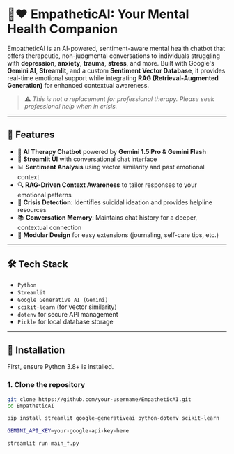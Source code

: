 # 🤖❤️ EmpatheticAI: Your Mental Health Companion

EmpatheticAI is an AI-powered, sentiment-aware mental health chatbot that offers therapeutic, non-judgmental conversations to individuals struggling with **depression**, **anxiety**, **trauma**, **stress**, and more. Built with Google's **Gemini AI**, **Streamlit**, and a custom **Sentiment Vector Database**, it provides real-time emotional support while integrating **RAG (Retrieval-Augmented Generation)** for enhanced contextual awareness.

> ⚠️ *This is not a replacement for professional therapy. Please seek professional help when in crisis.*

---

## 🌟 Features

- 🧠 **AI Therapy Chatbot** powered by **Gemini 1.5 Pro & Gemini Flash**
- 💬 **Streamlit UI** with conversational chat interface
- 📊 **Sentiment Analysis** using vector similarity and past emotional context
- 🔍 **RAG-Driven Context Awareness** to tailor responses to your emotional patterns
- 🚨 **Crisis Detection**: Identifies suicidal ideation and provides helpline resources
- 📚 **Conversation Memory**: Maintains chat history for a deeper, contextual connection
- 🧩 **Modular Design** for easy extensions (journaling, self-care tips, etc.)

---

## 🛠️ Tech Stack

- `Python`
- `Streamlit`
- `Google Generative AI (Gemini)`
- `scikit-learn` (for vector similarity)
- `dotenv` for secure API management
- `Pickle` for local database storage

---

## 🧪 Installation

First, ensure Python 3.8+ is installed.

### 1. Clone the repository

```bash
git clone https://github.com/your-username/EmpatheticAI.git
cd EmpatheticAI

pip install streamlit google-generativeai python-dotenv scikit-learn

GEMINI_API_KEY=your-google-api-key-here

streamlit run main_f.py

